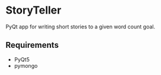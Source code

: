 # StoryTeller

PyQt app for writing short stories to a given word count goal.

## Requirements

- PyQt5
- pymongo

